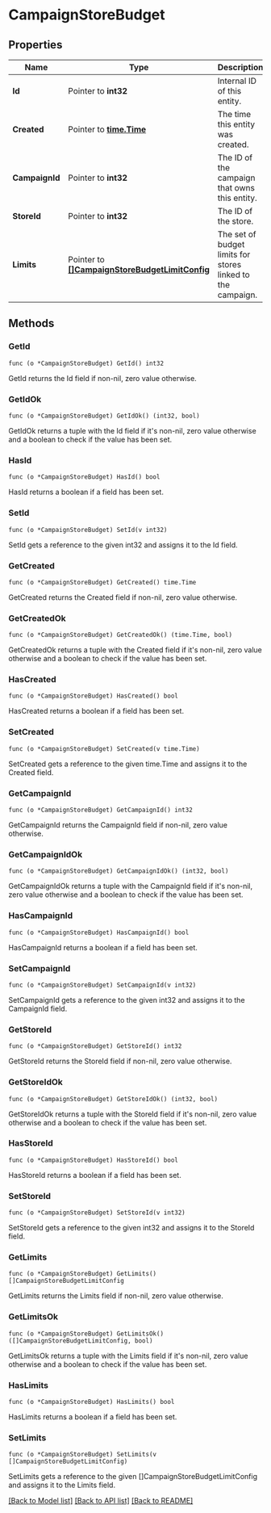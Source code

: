 # CampaignStoreBudget

## Properties

Name | Type | Description | Notes
------------ | ------------- | ------------- | -------------
**Id** | Pointer to **int32** | Internal ID of this entity. | 
**Created** | Pointer to [**time.Time**](time.Time.md) | The time this entity was created. | 
**CampaignId** | Pointer to **int32** | The ID of the campaign that owns this entity. | 
**StoreId** | Pointer to **int32** | The ID of the store. | 
**Limits** | Pointer to [**[]CampaignStoreBudgetLimitConfig**](CampaignStoreBudgetLimitConfig.md) | The set of budget limits for stores linked to the campaign. | 

## Methods

### GetId

`func (o *CampaignStoreBudget) GetId() int32`

GetId returns the Id field if non-nil, zero value otherwise.

### GetIdOk

`func (o *CampaignStoreBudget) GetIdOk() (int32, bool)`

GetIdOk returns a tuple with the Id field if it's non-nil, zero value otherwise
and a boolean to check if the value has been set.

### HasId

`func (o *CampaignStoreBudget) HasId() bool`

HasId returns a boolean if a field has been set.

### SetId

`func (o *CampaignStoreBudget) SetId(v int32)`

SetId gets a reference to the given int32 and assigns it to the Id field.

### GetCreated

`func (o *CampaignStoreBudget) GetCreated() time.Time`

GetCreated returns the Created field if non-nil, zero value otherwise.

### GetCreatedOk

`func (o *CampaignStoreBudget) GetCreatedOk() (time.Time, bool)`

GetCreatedOk returns a tuple with the Created field if it's non-nil, zero value otherwise
and a boolean to check if the value has been set.

### HasCreated

`func (o *CampaignStoreBudget) HasCreated() bool`

HasCreated returns a boolean if a field has been set.

### SetCreated

`func (o *CampaignStoreBudget) SetCreated(v time.Time)`

SetCreated gets a reference to the given time.Time and assigns it to the Created field.

### GetCampaignId

`func (o *CampaignStoreBudget) GetCampaignId() int32`

GetCampaignId returns the CampaignId field if non-nil, zero value otherwise.

### GetCampaignIdOk

`func (o *CampaignStoreBudget) GetCampaignIdOk() (int32, bool)`

GetCampaignIdOk returns a tuple with the CampaignId field if it's non-nil, zero value otherwise
and a boolean to check if the value has been set.

### HasCampaignId

`func (o *CampaignStoreBudget) HasCampaignId() bool`

HasCampaignId returns a boolean if a field has been set.

### SetCampaignId

`func (o *CampaignStoreBudget) SetCampaignId(v int32)`

SetCampaignId gets a reference to the given int32 and assigns it to the CampaignId field.

### GetStoreId

`func (o *CampaignStoreBudget) GetStoreId() int32`

GetStoreId returns the StoreId field if non-nil, zero value otherwise.

### GetStoreIdOk

`func (o *CampaignStoreBudget) GetStoreIdOk() (int32, bool)`

GetStoreIdOk returns a tuple with the StoreId field if it's non-nil, zero value otherwise
and a boolean to check if the value has been set.

### HasStoreId

`func (o *CampaignStoreBudget) HasStoreId() bool`

HasStoreId returns a boolean if a field has been set.

### SetStoreId

`func (o *CampaignStoreBudget) SetStoreId(v int32)`

SetStoreId gets a reference to the given int32 and assigns it to the StoreId field.

### GetLimits

`func (o *CampaignStoreBudget) GetLimits() []CampaignStoreBudgetLimitConfig`

GetLimits returns the Limits field if non-nil, zero value otherwise.

### GetLimitsOk

`func (o *CampaignStoreBudget) GetLimitsOk() ([]CampaignStoreBudgetLimitConfig, bool)`

GetLimitsOk returns a tuple with the Limits field if it's non-nil, zero value otherwise
and a boolean to check if the value has been set.

### HasLimits

`func (o *CampaignStoreBudget) HasLimits() bool`

HasLimits returns a boolean if a field has been set.

### SetLimits

`func (o *CampaignStoreBudget) SetLimits(v []CampaignStoreBudgetLimitConfig)`

SetLimits gets a reference to the given []CampaignStoreBudgetLimitConfig and assigns it to the Limits field.


[[Back to Model list]](../README.md#documentation-for-models) [[Back to API list]](../README.md#documentation-for-api-endpoints) [[Back to README]](../README.md)


